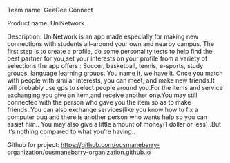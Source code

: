 Team name: GeeGee Connect

Product name: UniNetwork

Description: UniNetwork is an app made especially for making new connections with students all-around your own and nearby campus. The first step is to create a profile, do some personality tests to help find the best partner for you,set your interests on your profile from a variety of selections the app offers : Soccer, basketball, tennis, e-sports, study groups, language learning groups. You name it, we have it. Once you match with people with similar interests, you can meet, and make new friends.It will probably use gps to select people around you.For the items and service exchanging,you give an item,and receive another one.You may still connected with the person who gave you the item so as to make friends..You can also exchange services(like you know how to fix a computer bug and there is another person who wants help,so you can assist him.. You may also give a little amount of money(1 dollar or less)..But it’s nothing compared to what you’re having..

Github for project: https://github.com/ousmanebarry-organization/ousmanebarry-organization.github.io